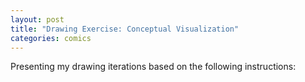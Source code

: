 ```yaml
---
layout: post
title: "Drawing Exercise: Conceptual Visualization"
categories: comics
---
```


Presenting my drawing iterations based on the following instructions: